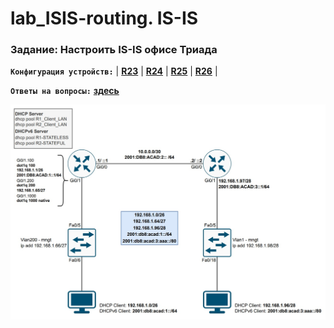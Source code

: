 # lab_ISIS-routing. IS-IS

###  Задание: Настроить IS-IS офисе Триада

**`Конфигурация устройств:`**   | **[R23](config/R23)** | **[R24](config/R24)** | **[R25](config/R25)** | **[R26](config/R26)** |

**`Ответы на вопросы:`** **[здесь](Result.md)**

![](https://github.com/gerasev1992/otus_NEP_24-25/blob/main/labs/lab004/img/lab004_scheme.jpg)

